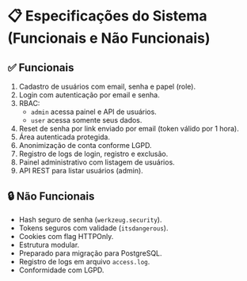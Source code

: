 # 📋 Especificações do Sistema (Funcionais e Não Funcionais)


## ✅ Funcionais

1. Cadastro de usuários com email, senha e papel (role).
2. Login com autenticação por email e senha.
3. RBAC:
   - `admin` acessa painel e API de usuários.
   - `user` acessa somente seus dados.
4. Reset de senha por link enviado por email (token válido por 1 hora).
5. Área autenticada protegida.
6. Anonimização de conta conforme LGPD.
7. Registro de logs de login, registro e exclusão.
8. Painel administrativo com listagem de usuários.
9. API REST para listar usuários (admin).

## 🔒 Não Funcionais

- Hash seguro de senha (`werkzeug.security`).
- Tokens seguros com validade (`itsdangerous`).
- Cookies com flag HTTPOnly.
- Estrutura modular.
- Preparado para migração para PostgreSQL.
- Registro de logs em arquivo `access.log`.
- Conformidade com LGPD.